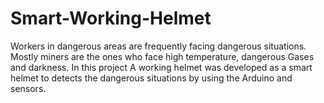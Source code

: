 # Smart-Working-Helmet
Workers in dangerous areas are frequently facing dangerous situations. Mostly miners are the ones who face high temperature, dangerous Gases and darkness. In this project A working  helmet was developed as a smart helmet to detects the dangerous situations by using the Arduino and sensors.
